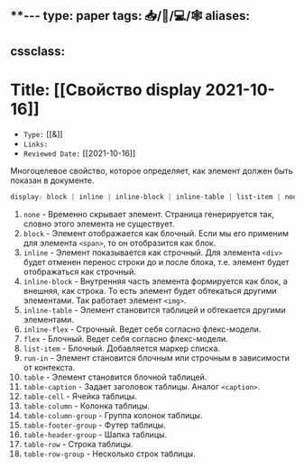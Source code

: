 **---
type: paper
tags: 📥️/📜️/💻/🕸
aliases:
  - 
cssclass: 
---



# Title: **[[Свойство display 2021-10-16]]**
- `Type:` [[&]]
- `Links:`
- `Reviewed Date:` [[2021-10-16]]


Многоцелевое свойство, которое определяет, как элемент должен быть показан в документе.

```css
display: block | inline | inline-block | inline-table | list-item | none | run-in | table | table-caption | table-cell | table-column-group | table-column | table-footer-group | table-header-group | table-row | table-row-group
```


1.  `none` - Временно скрывает элемент. Страница генерируется так, словно этого элемента не существует.
2.  `block` - Элемент отображается как блочный. Если мы его применим для элемента `<span>`, то он отобразится как блок.
3.  `inline` - Элемент показывается как строчный. Для элемента `<div>` будет отменен перенос строки до и после блока, т.е. элемент будет отображаться как строчный.
4.  `inline-block` - Внутренняя часть элемента формируется как блок, а внешняя, как строка. То есть элемент будет обтекаться другими элементами. Так работает элемент `<img>`.
5.  `inline-table` - Элемент становится таблицей и обтекается другими элементами.
6.  `inline-flex` - Строчный. Ведет себя согласно флекс-модели.
7.  `flex` - Блочный. Ведет себя согласно флекс-модели.
8.  `list-item` - Блочный. Добавляется маркер списка.
9.  `run-in` - Элемент становится блочным или строчным в зависимости от контекста.
10.  `table` - Элемент становится блочной таблицей.
11.  `table-caption` - Задает заголовок таблицы. Аналог `<caption>`.
12.  `table-cell` - Ячейка таблицы.
13.  `table-column` - Колонка таблицы.
14.  `table-column-group` - Группа колонок таблицы.
15.  `table-footer-group` - Футер таблицы.
16.  `table-header-group` - Шапка таблицы.
17.  `table-row` - Строка таблицы.
18.  `table-row-group` - Несколько строк таблицы.